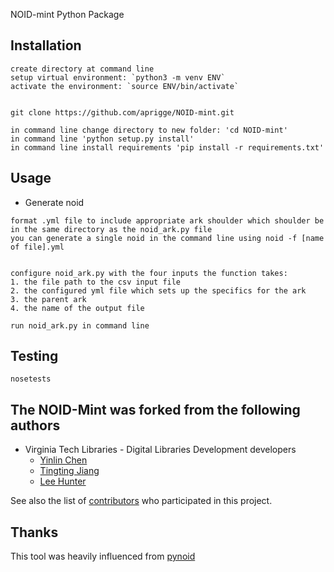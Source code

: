 NOID-mint Python Package

## Installation
```
create directory at command line
setup virtual environment: `python3 -m venv ENV`
activate the environment: `source ENV/bin/activate`


git clone https://github.com/aprigge/NOID-mint.git

in command line change directory to new folder: 'cd NOID-mint'
in command line 'python setup.py install'
in command line install requirements 'pip install -r requirements.txt'

```

## Usage
* Generate noid
```
format .yml file to include appropriate ark shoulder which shoulder be in the same directory as the noid_ark.py file
you can generate a single noid in the command line using noid -f [name of file].yml


configure noid_ark.py with the four inputs the function takes:
1. the file path to the csv input file
2. the configured yml file which sets up the specifics for the ark
3. the parent ark
4. the name of the output file

run noid_ark.py in command line
```

## Testing
```
nosetests
```

## The NOID-Mint was forked from the following authors
* Virginia Tech Libraries - Digital Libraries Development developers
	* [Yinlin Chen](https://github.com/yinlinchen)
	* [Tingting Jiang](https://github.com/tingtingjh)
	* [Lee Hunter](https://github.com/whunter)

See also the list of [contributors](https://github.com/VTUL/NOID-mint/graphs/contributors) who participated in this project.

## Thanks
This tool was heavily influenced from [pynoid](https://github.com/no-reply/pynoid)
